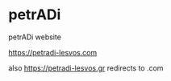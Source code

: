# petrADi
petrADi website

https://petradi-lesvos.com

also https://petradi-lesvos.gr redirects to .com
